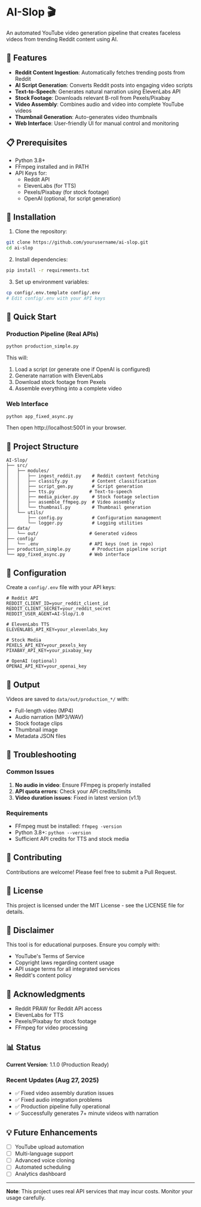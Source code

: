 # AI-Slop 🎬

An automated YouTube video generation pipeline that creates faceless videos from trending Reddit content using AI.

## 🚀 Features

- **Reddit Content Ingestion**: Automatically fetches trending posts from Reddit
- **AI Script Generation**: Converts Reddit posts into engaging video scripts
- **Text-to-Speech**: Generates natural narration using ElevenLabs API
- **Stock Footage**: Downloads relevant B-roll from Pexels/Pixabay
- **Video Assembly**: Combines audio and video into complete YouTube videos
- **Thumbnail Generation**: Auto-generates video thumbnails
- **Web Interface**: User-friendly UI for manual control and monitoring

## 📋 Prerequisites

- Python 3.8+
- FFmpeg installed and in PATH
- API Keys for:
  - Reddit API
  - ElevenLabs (for TTS)
  - Pexels/Pixabay (for stock footage)
  - OpenAI (optional, for script generation)

## 🔧 Installation

1. Clone the repository:
```bash
git clone https://github.com/yourusername/ai-slop.git
cd ai-slop
```

2. Install dependencies:
```bash
pip install -r requirements.txt
```

3. Set up environment variables:
```bash
cp config/.env.template config/.env
# Edit config/.env with your API keys
```

## 🎯 Quick Start

### Production Pipeline (Real APIs)
```bash
python production_simple.py
```

This will:
1. Load a script (or generate one if OpenAI is configured)
2. Generate narration with ElevenLabs
3. Download stock footage from Pexels
4. Assemble everything into a complete video

### Web Interface
```bash
python app_fixed_async.py
```
Then open http://localhost:5001 in your browser.

## 📁 Project Structure

```
AI-Slop/
├── src/
│   ├── modules/
│   │   ├── ingest_reddit.py    # Reddit content fetching
│   │   ├── classify.py         # Content classification
│   │   ├── script_gen.py       # Script generation
│   │   ├── tts.py             # Text-to-speech
│   │   ├── media_picker.py     # Stock footage selection
│   │   ├── assemble_ffmpeg.py  # Video assembly
│   │   └── thumbnail.py        # Thumbnail generation
│   └── utils/
│       ├── config.py           # Configuration management
│       └── logger.py           # Logging utilities
├── data/
│   └── out/                   # Generated videos
├── config/
│   └── .env                   # API keys (not in repo)
├── production_simple.py        # Production pipeline script
└── app_fixed_async.py         # Web interface
```

## 🔑 Configuration

Create a `config/.env` file with your API keys:

```env
# Reddit API
REDDIT_CLIENT_ID=your_reddit_client_id
REDDIT_CLIENT_SECRET=your_reddit_secret
REDDIT_USER_AGENT=AI-Slop/1.0

# ElevenLabs TTS
ELEVENLABS_API_KEY=your_elevenlabs_key

# Stock Media
PEXELS_API_KEY=your_pexels_key
PIXABAY_API_KEY=your_pixabay_key

# OpenAI (optional)
OPENAI_API_KEY=your_openai_key
```

## 🎥 Output

Videos are saved to `data/out/production_*/` with:
- Full-length video (MP4)
- Audio narration (MP3/WAV)
- Stock footage clips
- Thumbnail image
- Metadata JSON files

## 🐛 Troubleshooting

### Common Issues

1. **No audio in video**: Ensure FFmpeg is properly installed
2. **API quota errors**: Check your API credits/limits
3. **Video duration issues**: Fixed in latest version (v1.1)

### Requirements

- FFmpeg must be installed: `ffmpeg -version`
- Python 3.8+: `python --version`
- Sufficient API credits for TTS and stock media

## 🤝 Contributing

Contributions are welcome! Please feel free to submit a Pull Request.

## 📄 License

This project is licensed under the MIT License - see the LICENSE file for details.

## 🚨 Disclaimer

This tool is for educational purposes. Ensure you comply with:
- YouTube's Terms of Service
- Copyright laws regarding content usage
- API usage terms for all integrated services
- Reddit's content policy

## 🙏 Acknowledgments

- Reddit PRAW for Reddit API access
- ElevenLabs for TTS
- Pexels/Pixabay for stock footage
- FFmpeg for video processing

## 📊 Status

**Current Version**: 1.1.0 (Production Ready)

### Recent Updates (Aug 27, 2025)
- ✅ Fixed video assembly duration issues
- ✅ Fixed audio integration problems  
- ✅ Production pipeline fully operational
- ✅ Successfully generates 7+ minute videos with narration

## 💡 Future Enhancements

- [ ] YouTube upload automation
- [ ] Multi-language support
- [ ] Advanced voice cloning
- [ ] Automated scheduling
- [ ] Analytics dashboard

---

**Note**: This project uses real API services that may incur costs. Monitor your usage carefully.